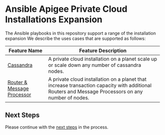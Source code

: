 # Ansible Apigee Private Cloud Installations Expansion
The Ansible playbooks in this repository support a range of the installation expansion
We describe the uses cases that are supported as follows: 

| Feature Name | Feature Description |
| --- | --- |
| [Cassandra](cassandra/README.md#usage-instructions) | A private cloud installation on a planet scale up or scale down any number of cassandra nodes. |
| [Router & Message Processor](rmp/README.md#usage-instructions) | A private cloud installation on a planet that increase transaction capacity with additional Routers and Message Processors on any number of nodes. |


## Next Steps

Please continue with the [next steps](../README.md#ansible-apigee-private-cloud-features) in the process.